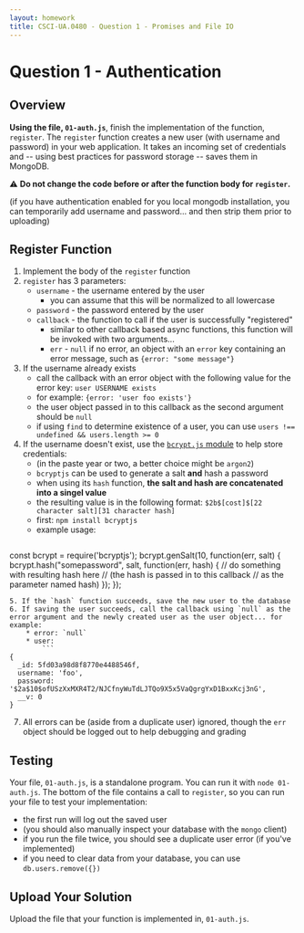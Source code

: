 ```yaml
---
layout: homework
title: CSCI-UA.0480 - Question 1 - Promises and File IO
---
```


# Question 1 - Authentication

## Overview

__Using the file, `01-auth.js`__, finish the implementation of the function, `register`. The `register` function creates a new user (with username and password) in your web application. It takes an incoming set of credentials and -- using best practices for password storage -- saves them in MongoDB. 

⚠️ __Do not change the code before or after the function body for `register`.__

(if you have authentication enabled for you local mongodb installation, you can temporarily add username and password... and then strip them prior to uploading)

## Register Function 

1. Implement the body of the `register` function
2. `register` has 3 parameters:
	* `username` - the username entered by the user
		* you can assume that this will be normalized to all lowercase
	* `password` - the password entered by the user
	* `callback` - the function to call if the user is successfully "registered"
		* similar to other callback based async functions, this function will be invoked with two arguments...
		* `err` - `null` if no error, an object with an `error` key containing an error message, such as `{error: "some message"}`
3. If the username already exists 
	* call the callback with an error object with the following value for the error key: `user USERNAME exists`
	* for example: `{error: 'user foo exists'}`
	* the user object passed in to this callback as the second argument should be `null`
	* if using `find` to determine existence of a user, you can use `users !== undefined && users.length >= 0`
4. If the username doesn't exist, use the [`bcrypt.js` module](https://www.npmjs.com/package/bcryptjs) to help store credentials: 
	* (in the paste year or two, a better choice might be `argon2`)
	* `bcryptjs` can be used to generate a salt __and__ hash a password
	* when using its `hash` function, __the salt and hash are concatenated into a singel value__
	* the resulting value is in the following format: `$2b$[cost]$[22 character salt][31 character hash]`
	* first: `npm install bcryptjs`
	* example usage:
		```
const bcrypt = require('bcryptjs');
bcrypt.genSalt(10, function(err, salt) {
    bcrypt.hash("somepassword", salt, function(err, hash) {
		// do something with resulting hash here
		// (the hash is passed in to this callback 
		// as the parameter named hash)
    });
});
```
5. If the `hash` function succeeds, save the new user to the database
6. If saving the user succeeds, call the callback using `null` as the error argument and the newly created user as the user object... for example:
	* error: `null`
	* user:  
		```
{
  _id: 5fd03a98d8f8770e4488546f,
  username: 'foo',
  password: '$2a$10$ofUSzXxMXR4T2/NJCfnyWuTdLJTQo9X5x5VaQgrgYxD1BxxKcj3nG',
  __v: 0
}
```
7. All errors can be (aside from a duplicate user) ignored, though the `err` object should be logged out to help debugging and grading

## Testing

Your file, `01-auth.js`, is a standalone program. You can run it with `node 01-auth.js`. The bottom of the file contains a call to `register`, so you can run your file to test your implementation: 

* the first run will log out the saved user 
* (you should also manually inspect your database with the `mongo` client)
* if you run the file twice, you should see a duplicate user error (if you've implemented)
* if you need to clear data from your database, you can use `db.users.remove({})`

## Upload Your Solution

Upload the file that your function is implemented in, `01-auth.js`.
